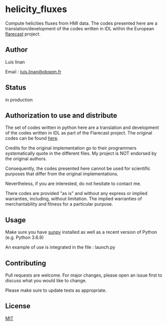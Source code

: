# helicity_fluxes

Compute helicities fluxes from HMI data. The codes presented here are a translation/development of the codes written in IDL within the European [flarecast](http://flarecast.eu/) project.

## Author

Luis linan

Email : luis.linan@obspm.fr

## Status

in production

## Authorization to use and distribute

The set of codes written in python here are a translation and development of the codes written in IDL as part of the Flarecast project. The original codes can be found [here](https://dev.flarecast.eu/stash/projects/FE).


Credits for the original implementation go to their programmers systematically quote in the different files. My project is NOT endorsed by the original authors.

Consequently, the codes presented here cannot be used for scientific purposes that differ from the original implementations.

Nevertheless, if you are interested, do not hesitate to contact me. 


There codes are provided "as is" and without any express or implied warranties, including, without limitation. The implied warranties of merchantability and fitness for a particular purpose.


## Usage

Make sure you have [sunpy](https://sunpy.org/) installed as well as a recent version of Python  (e.g. Python 3.6.9)


An example of use is integrated in the file : launch.py


## Contributing
Pull requests are welcome. For major changes, please open an issue first to discuss what you would like to change.

Please make sure to update tests as appropriate.

## License
[MIT](https://choosealicense.com/licenses/mit/)
